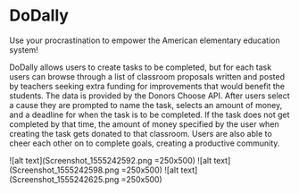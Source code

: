 # DoDally

Use your procrastination to empower the American elementary education system!

DoDally allows users to create tasks to be completed, but for each task users can browse through a list of classroom proposals written and posted by teachers seeking extra funding for improvements that would benefit the students. The data is provided by the Donors Choose API. After users select a cause they are prompted to name the task, selects an amount of money, and a deadline for when the task is to be completed. If the task does not get completed by that time, the amount of money specified by the user when creating the task gets donated to that classroom. Users are also able to cheer each other on to complete goals, creating a productive community.

![alt text](Screenshot_1555242592.png =250x500) ![alt text](Screenshot_1555242598.png =250x500) ![alt text](Screenshot_1555242625.png =250x500)

